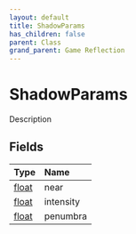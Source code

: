 ```yaml
---
layout: default
title: ShadowParams
has_children: false
parent: Class
grand_parent: Game Reflection
---
```

# ShadowParams
Description 

## Fields

| Type | Name |
|:-------------|:--------------|
| [float](/docs/game-reflection/components/float) | near |
| [float](/docs/game-reflection/components/float) | intensity |
| [float](/docs/game-reflection/components/float) | penumbra |

